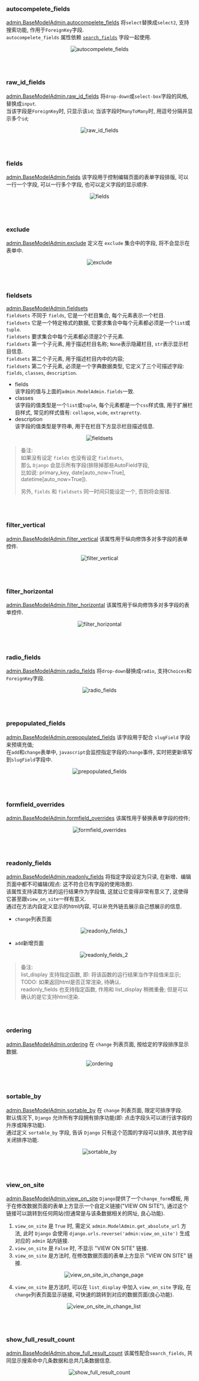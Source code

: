 ### autocompelete_fields
[admin.BaseModelAdmin.autocompelete_fields](../admin-tutorial/AdminDateHierarchy/simple_relate/admin.py#L27)
将`select`替换成`select2`, 支持搜索功能, 作用于`ForeignKey`字段.   
`autocompelete_fields` 属性依赖 [`search_fields`](../admin-tutorial/AdminDateHierarchy/simple_relate/admin.py#L7) 字段一起使用.
<p align="center">
  <img src="../admin-tutorial/AdminDateHierarchy/simple_relate/imgs/autocompelete_fields.jpg" alt="autocompelete_fields"/>
</p>


&nbsp;  
&nbsp;  
### raw_id_fields
[admin.BaseModelAdmin.raw_id_fields](../admin-tutorial/AdminFilter/filter_horizontal_/admin.py#L16)
将`drop-down`或`select-box`字段的风格, 替换成`input`.  
当该字段是`ForeignKey`时, 只显示该`id`; 
当该字段时`ManyToMany`时, 用逗号分隔并显示多个`id`; 
<p align="center">
  <img src="../admin-tutorial/AdminFilter/ordering_/imgs/raw_id_fields.jpg" alt="raw_id_fields"/>
</p>


&nbsp;  
&nbsp;  
### fields
[admin.BaseModelAdmin.fields](../admin-tutorial/AdminFields/fields_/admin.py#L8)
该字段用于控制编辑页面的表单字段排版, 可以一行一个字段, 可以一行多个字段, 也可以定义字段的显示顺序.   
<p align="center">
  <img src="../admin-tutorial/AdminFields/fields_/imgs/fields_order_and_splitbyline.jpg" alt="fields"/>
</p>

&nbsp;      
&nbsp;  
### exclude  
[admin.BaseModelAdmin.exclude](../admin-tutorial/AdminFields/exclude_/admin.py#L18)
定义在 `exclude` 集合中的字段, 将不会显示在表单中.
<p align="center">
  <img src="../admin-tutorial/AdminFields/exclude_/imgs/exclude_indirectly_void_form_validation.jpg" alt="exclude"/>
</p>
    

&nbsp;  
&nbsp;  
### fieldsets
[admin.BaseModelAdmin.fieldsets](../admin-tutorial/AdminFields/fieldsets_/admin.py#L8)   
`fieldsets` 不同于 `fields`, 它是一个栏目集合, 每个元素表示一个栏目.   
`fieldsets` 它是一个特定格式的数据, 它要求集合中每个元素都必须是一个`list`或`tuple`.    
`fieldsets` 要求集合中每个元素都必须是2个子元素.   
`fieldsets` 第一个子元素, 用于描述栏目名称; `None`表示隐藏栏目, `str`表示显示栏目信息.    
`fieldsets` 第二个子元素, 用于描述栏目内中的内容;    
`fieldsets` 第二个子元素, 必须是一个字典数据类型, 它定义了三个可描述字段: `fields`, `classes`, `description`.   
- fields   
  该字段的值与上面的`admin.ModelAdmin.fields`一致.
- classes   
  该字段的值类型是一个`list`或`tuple`, 每个元素都是一个`css`样式值, 
  用于扩展栏目样式, 常见的样式值有: `collapse`, `wide`, `extrapretty`.
- description   
  该字段的值类型是字符串, 用于在栏目下方显示栏目描述信息.  
  
<p align="center">
  <img src="../admin-tutorial/AdminFields/fieldsets_/imgs/fieldsets_.jpg" alt="fieldsets"/>
</p>

> 备注:   
> 如果没有设定 `fields` 也没有设定 `fieldsets`,    
> 那么 `Django` 会显示所有字段(排除掉那些AutoField字段,   
> 比如说: primary_key, date[auto_now=True], datetime[auto_now=True]).
>        
> 另外, `fields` 和 `fieldsets` 同一时间只能设定一个, 否则将会报错.    


&nbsp;  
&nbsp;  
### filter_vertical
[admin.BaseModelAdmin.filter_vertical](../admin-tutorial/AdminFilter/filter_horizontal_/admin.py#L8) 
该属性用于纵向修饰多对多字段的表单控件.  
<p align="center">
  <img src="../admin-tutorial/AdminFilter/filter_horizontal_/imgs/filter_vertical.jpg" alt="filter_vertical"/>
</p>


&nbsp;  
&nbsp;  
### filter_horizontal
[admin.BaseModelAdmin.filter_horizontal](../admin-tutorial/AdminFilter/filter_horizontal_/admin.py#L7) 
该属性用于纵向修饰多对多字段的表单控件.  
<p align="center">
  <img src="../admin-tutorial/AdminFilter/filter_horizontal_/imgs/filter_horizontal.jpg" alt="filter_horizontal"/>
</p>


&nbsp;  
&nbsp;  
### radio_fields
[admin.BaseModelAdmin.radio_fields](../admin-tutorial/AdminDateHierarchy/simple_relate/admin.py#L25)
将`drop-down`替换成`radio`, 支持`Choices`和`ForeignKey`字段.   
<p align="center">
  <img src="../admin-tutorial/AdminDateHierarchy/simple_relate/imgs/radio_fields.jpg" alt="radio_fields"/>
</p>


&nbsp;  
&nbsp;  
### prepopulated_fields
[admin.BaseModelAdmin.prepopulated_fields](../admin-tutorial/AdminDateHierarchy/simple_relate/admin.py#L41) 
该字段用于配合 `slugField` 字段来预填充值;    
在`add`和`change`表单中, `javascript`会监控指定字段的`change`事件, 实时把更新填写到`slugField`字段中.  
<p align="center">
  <img src="../admin-tutorial/AdminDateHierarchy/simple_relate/imgs/prepopulated_fields.jpg" alt="prepopulated_fields"/>
</p>


&nbsp;  
&nbsp;  
### formfield_overrides
[admin.BaseModelAdmin.formfield_overrides](../admin-tutorial/AdminDateHierarchy/simple_relate/admin.py#L51)
该属性用于替换表单字段的控件;
<p align="center">
  <img src="../admin-tutorial/AdminDateHierarchy/simple_relate/imgs/formfield_overrides.jpg" alt="formfield_overrides"/>
</p>


&nbsp;  
&nbsp;  
### readonly_fields
[admin.BaseModelAdmin.readonly_fields](../admin-tutorial/AdminDateHierarchy/simple_relate/admin.py#L29)
将指定字段设定为只读, 在新增、编辑页面中都不可编辑(观点: 这不符合已有字段的使用场景).  
该属性支持读取方法的运行结果作为字段值, 这就让它变得非常有意义了, 这使得它甚至跟`view_on_site`一样有意义.   
通过在方法内自定义显示的html内容, 可以补充外链去展示自己想展示的信息.
- `change`列表页面  
    <p align="center">
      <img src="../admin-tutorial/AdminDateHierarchy/simple_relate/imgs/readonly_fields_1.jpg" alt="readonly_fields_1"/>
    </p>
- `add`新增页面
    <p align="center">
      <img src="../admin-tutorial/AdminDateHierarchy/simple_relate/imgs/readonly_fields_2.jpg" alt="readonly_fields_2"/>
    </p>

> 备注:   
> list_display 支持指定函数, 即: 将该函数的运行结果当作字段值来显示; TODO: 如果返回html是否正常渲染, 待确认.   
> readonly_fields 也支持指定函数, 作用和 list_display 稍微重叠; 但是可以确认的是它支持html渲染.   


&nbsp;  
&nbsp;  
### ordering
[admin.BaseModelAdmin.ordering](../admin-tutorial/AdminFilter/ordering_/admin.py#L10) 
在 `change` 列表页面, 按给定的字段排序显示数据.  
<p align="center">
  <img src="../admin-tutorial/AdminFilter/ordering_/imgs/ordering.jpg" alt="ordering"/>
</p>


&nbsp;  
&nbsp;  
### sortable_by
[admin.BaseModelAdmin.sortable_by](../admin-tutorial/AdminFilter/ordering_/admin.py#L11) 
在 `change` 列表页面, 限定可排序字段.   
默认情况下, `Django` 允许所有字段拥有排序功能(即: 点击字段头可以进行该字段的升序或降序功能).  
通过定义 `sortable_by` 字段, 告诉 `Django` 只有这个范围的字段可以排序, 其他字段关闭排序功能.
<p align="center">
  <img src="../admin-tutorial/AdminFilter/ordering_/imgs/sortable_by.jpg" alt="sortable_by"/>
</p>


&nbsp;  
&nbsp;  
### view_on_site
[admin.BaseModelAdmin.view_on_site](../admin-tutorial/AdminFilter/ordering_/admin.py#L20) 
`Django`提供了一个`change_form`模板, 
用于在修改数据页面的表单上方显示一个自定义链接("VIEW ON SITE"), 
通过这个链接可以跳转到任何网站(但通常是与该条数据相关的网址, 良心功能).    

1. `view_on_site` 是 `True` 时, 
   需定义 `admin.ModelAdmin.get_absolute_url` 方法, 
   此时 `Django` 会使用 `django.urls.reverse('admin:view_on_site')` 生成对应的 `admin` 站内链接.  
2. `view_on_site` 是 `False` 时, 不显示 "VIEW ON SITE" 链接.   
3. `view_on_site` 是方法时, 在修改数据页面的表单上方显示 "VIEW ON SITE" 链接.  
   <p align="center">
     <img src="../admin-tutorial/AdminFilter/ordering_/imgs/view_on_site_in_change_page.jpg" alt="view_on_site_in_change_page"/>
   </p>
4. `view_on_site` 是方法时, 可以在 `list_display` 中加入 `view_on_site` 字段, 
   在`change`列表页面显示链接, 可快速的跳转到对应的数据页面(良心功能).
   <p align="center">
     <img src="../admin-tutorial/AdminFilter/ordering_/imgs/view_on_site_in_change_list.jpg" alt="view_on_site_in_change_list"/>
   </p>


&nbsp;  
&nbsp;  
### show_full_result_count
[admin.BaseModelAdmin.show_full_result_count](../admin-tutorial/AdminFilter/ordering_/admin.py#L14) 
该属性配合`search_fields`, 共同显示搜索命中几条数据和总共几条数据信息.   
<p align="center">
  <img src="../admin-tutorial/AdminFilter/ordering_/imgs/show_full_result_count.jpg" alt="show_full_result_count"/>
</p>

